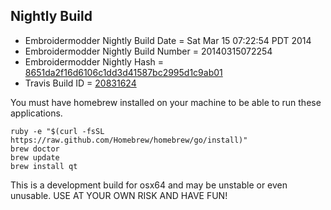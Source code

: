 
Nightly Build
------------------------------

* Embroidermodder Nightly Build Date = Sat Mar 15 07:22:54 PDT 2014
* Embroidermodder Nightly Build Number = 20140315072254
* Embroidermodder Nightly Hash = [8651da2f16d6106c1dd3d41587bc2995d1c9ab01](https://github.com/Embroidermodder/Embroidermodder/commit/8651da2f16d6106c1dd3d41587bc2995d1c9ab01)
* Travis Build ID = [20831624](https://travis-ci.org/Embroidermodder/Embroidermodder/builds/20831624)

You must have homebrew installed on your machine to be able to run these applications.
```
ruby -e "$(curl -fsSL https://raw.github.com/Homebrew/homebrew/go/install)"
brew doctor
brew update
brew install qt
```

This is a development build for osx64 and may be unstable or even unusable.
USE AT YOUR OWN RISK AND HAVE FUN!

